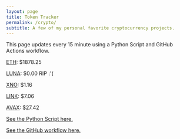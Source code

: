 ```yaml
---
layout: page
title: Token Tracker
permalink: /crypto/
subtitle: A few of my personal favorite cryptocurrency projects.
---
```


 This page updates every 15 minute using a Python Script and GitHub Actions workflow.


<!--BEGINCRYPTOINPUT-->
[ETH](https://smfxfc.github.io/crypto/eth.html): $1878.25

[LUNA](https://smfxfc.github.io/crypto/luna.html): $0.00 RIP :'(

[XNO](https://smfxfc.github.io/crypto/xno.html): $1.16

[LINK](https://smfxfc.github.io/crypto/link.html): $7.06

[AVAX](https://smfxfc.github.io/crypto/avax.html): $27.42

<!--ENDCRYPTOINPUT-->
 
 
[See the Python Script here.](https://github.com/smfxfc/smfxfc.github.io/blob/master/src/get_cryptos.py)

[See the GitHub workflow here.](https://github.com/smfxfc/smfxfc.github.io/blob/master/.github/workflows/update_cryptos.yml)
